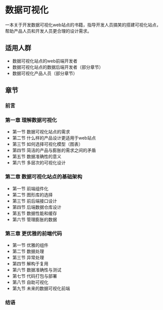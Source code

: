 # 数据可视化
一本关于开发数据可视化web站点的书籍，指导开发人员搞笑的搭建可视化站点，帮助产品人员和开发人员更合理的设计需求。

## 适用人群
- 数据可视化站点的web前端开发者
- 数据可视化站点的数据后端开发者（部分章节）
- 数据可视化产品人员（部分章节）

## 章节

### 前言

### 第一章 理解数据可视化
- 第一节 数据可视化站点的需求
- 第二节 什么样的产品设计更适用于web站点
- 第三节 如何选择可视化模型（图表）
- 第四节 简洁的产品与膨胀的需求之间的矛盾
- 第五节 数据准确性的意义
- 第六节 多层次的可视化设计

### 第二章 数据可视化站点的基础架构
- 第一节 前端组件化
- 第二节 图形库的选择
- 第三节 前后端接口设计
- 第四节 后端数据仓库设计
- 第五节 数据性能和缓存
- 第六节 管理膨胀的数据

### 第三章 更优雅的前端代码
- 第一节 优雅的组件
- 第二节 数据处理
- 第三节 异常处理
- 第四节 解构于复用
- 第六节 数据准确性与测试
- 第七节 代码打包与部署
- 第八节 自助可视化
- 第九节 未来的数据可视化前端

### 结语